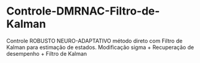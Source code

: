 # Controle-DMRNAC-Filtro-de-Kalman
Controle ROBUSTO NEURO-ADAPTATIVO método direto com Filtro de Kalman para estimação de estados. Modificação sigma + Recuperação de desempenho + Filtro de Kalman
